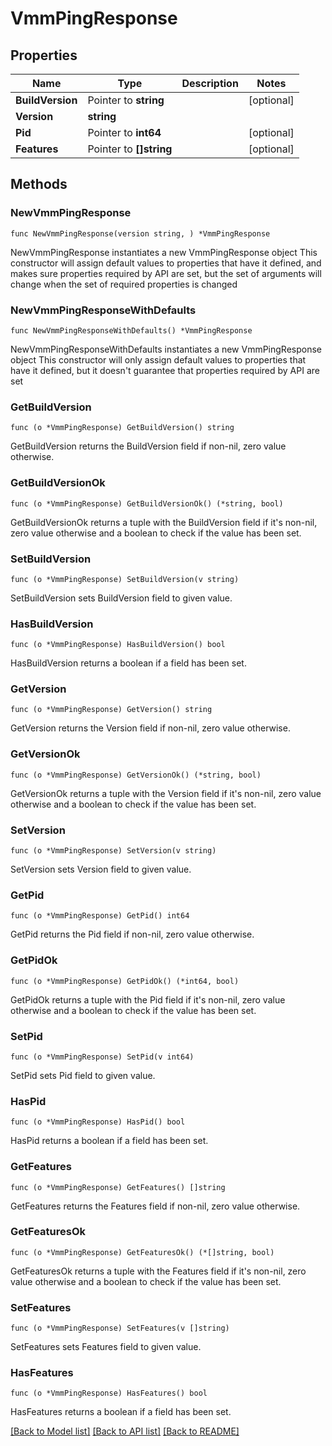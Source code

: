 # VmmPingResponse

## Properties

Name | Type | Description | Notes
------------ | ------------- | ------------- | -------------
**BuildVersion** | Pointer to **string** |  | [optional] 
**Version** | **string** |  | 
**Pid** | Pointer to **int64** |  | [optional] 
**Features** | Pointer to **[]string** |  | [optional] 

## Methods

### NewVmmPingResponse

`func NewVmmPingResponse(version string, ) *VmmPingResponse`

NewVmmPingResponse instantiates a new VmmPingResponse object
This constructor will assign default values to properties that have it defined,
and makes sure properties required by API are set, but the set of arguments
will change when the set of required properties is changed

### NewVmmPingResponseWithDefaults

`func NewVmmPingResponseWithDefaults() *VmmPingResponse`

NewVmmPingResponseWithDefaults instantiates a new VmmPingResponse object
This constructor will only assign default values to properties that have it defined,
but it doesn't guarantee that properties required by API are set

### GetBuildVersion

`func (o *VmmPingResponse) GetBuildVersion() string`

GetBuildVersion returns the BuildVersion field if non-nil, zero value otherwise.

### GetBuildVersionOk

`func (o *VmmPingResponse) GetBuildVersionOk() (*string, bool)`

GetBuildVersionOk returns a tuple with the BuildVersion field if it's non-nil, zero value otherwise
and a boolean to check if the value has been set.

### SetBuildVersion

`func (o *VmmPingResponse) SetBuildVersion(v string)`

SetBuildVersion sets BuildVersion field to given value.

### HasBuildVersion

`func (o *VmmPingResponse) HasBuildVersion() bool`

HasBuildVersion returns a boolean if a field has been set.

### GetVersion

`func (o *VmmPingResponse) GetVersion() string`

GetVersion returns the Version field if non-nil, zero value otherwise.

### GetVersionOk

`func (o *VmmPingResponse) GetVersionOk() (*string, bool)`

GetVersionOk returns a tuple with the Version field if it's non-nil, zero value otherwise
and a boolean to check if the value has been set.

### SetVersion

`func (o *VmmPingResponse) SetVersion(v string)`

SetVersion sets Version field to given value.


### GetPid

`func (o *VmmPingResponse) GetPid() int64`

GetPid returns the Pid field if non-nil, zero value otherwise.

### GetPidOk

`func (o *VmmPingResponse) GetPidOk() (*int64, bool)`

GetPidOk returns a tuple with the Pid field if it's non-nil, zero value otherwise
and a boolean to check if the value has been set.

### SetPid

`func (o *VmmPingResponse) SetPid(v int64)`

SetPid sets Pid field to given value.

### HasPid

`func (o *VmmPingResponse) HasPid() bool`

HasPid returns a boolean if a field has been set.

### GetFeatures

`func (o *VmmPingResponse) GetFeatures() []string`

GetFeatures returns the Features field if non-nil, zero value otherwise.

### GetFeaturesOk

`func (o *VmmPingResponse) GetFeaturesOk() (*[]string, bool)`

GetFeaturesOk returns a tuple with the Features field if it's non-nil, zero value otherwise
and a boolean to check if the value has been set.

### SetFeatures

`func (o *VmmPingResponse) SetFeatures(v []string)`

SetFeatures sets Features field to given value.

### HasFeatures

`func (o *VmmPingResponse) HasFeatures() bool`

HasFeatures returns a boolean if a field has been set.


[[Back to Model list]](../README.md#documentation-for-models) [[Back to API list]](../README.md#documentation-for-api-endpoints) [[Back to README]](../README.md)



